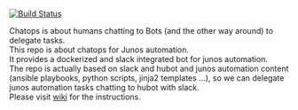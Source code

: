 [![Build Status](https://travis-ci.org/ksator/junos-automation-with-chatops-in-ams.svg?branch=master)](https://travis-ci.org/ksator/junos-automation-with-chatops-in-ams)

Chatops is about humans chatting to Bots (and the other way around) to delegate tasks.   
This repo is about chatops for Junos automation.  
It provides a dockerized and slack integrated bot for junos automation.  
The repo is actually based on slack and hubot and junos automation content (ansible playbooks, python scripts, jinja2 templates ...), so we can delegate junos automation tasks chatting to hubot with slack.  
Please visit [wiki](https://github.com/ksator/junos-automation-with-chatops-in-ams/wiki) for the instructions.  
